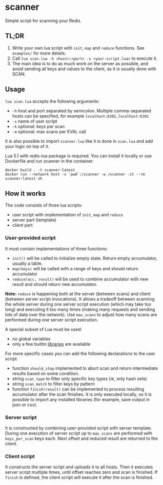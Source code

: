 # scanner

Simple script for scanning your Redis.

## TL;DR
1. Write your own lua script with `init`, `map` and `reduce` functions. See `examples/` for more details.
2. Call `lua scan.lua -h <host>:<port> -s <your-script.lua>` to execute it.
3. The main idea is to do as much work on the server as possible, and avoid sending all keys and values to the client, as it is usually done with SCAN.

## Usage
`lua scan.lua` accepts the following arguments:
- `-h` host and port separated by semicolon. Multiple comma-separated hosts can be specified, for example `localhost:6301,localhost:6302`
- `-s` name of user script
- `-k` optional: keys per scan
- `-m` optional: max scans per EVAL call 

It is also possible to import `scanner.lua` like it is done in `scan.lua` and add your logic on top of it.

Lua 5.1 with redis-lua package is required. You can install it locally or use Dockerfile and run scanner in the container:
```shell
docker build . -t scanner:latest
docker run --network host -v `pwd`:/scanner -w /scanner -it --rm scanner:latest sh
```


## How it works
The code consists of three lua scripts:
* user script with implementation of `init`, `map` and `reduce`
* server part (template)
* client part

### User-provided script
It must contain implementations of three functions: 
* `init()` will be called to initialize empty state. Return empty accumulator, usually a table.
* `map(keys)` will be called with a range of keys and should return accumulator
* `reduce(acc, result)` will be used to combine accumulator with new result and should return new accumulator.  

**Note:** `reduce` is happening both at the server (between scans) and client (between server script invocations). It allows a tradeoff between scanning the whole server during one server script execution (which may take too long) and executing it too many times (making many requests and sending lots of data over the network). Use `max_scans` to adjust how many scans are performed during one server script execution.

A special subset of Lua must be used:
* no global variables
* only a few builtin [libraries](https://redis.io/docs/interact/programmability/lua-api/#runtime-libraries) are available

For more specific cases you can add the following declarations to the user script:
* function `should_stop` implemented to abort scan and return intermediate results based on some condition.
* string `scan_type` to filter only specific key types (ie, only hash sets)
* string `scan_match` to filter keys by pattern
* function `finish(result)` can be implemented to process resulting accumulator after the scan finishes. It is only executed locally, so it is possible to import any installed libraries (for example, save output in json or csv).

### Server script
It is constructed by combining user-provided script with server template. During one execution of server script up to `max_scans` are performed with `keys_per_scan` keys each. Next offset and reduced result are returned to the client.

### Client script
It constructs the server script and uploads it to all hosts. Then it executes server script multiple times, until offset reaches zero and scan is finished. If `finish` is defined, the client script will execute it after the scan is finished.

